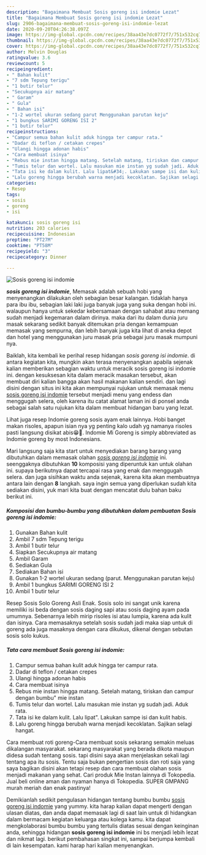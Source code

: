 ```yaml
---
description: "Bagaimana Membuat Sosis goreng isi indomie Lezat"
title: "Bagaimana Membuat Sosis goreng isi indomie Lezat"
slug: 2906-bagaimana-membuat-sosis-goreng-isi-indomie-lezat
date: 2020-09-20T04:26:38.097Z
image: https://img-global.cpcdn.com/recipes/38aa43e7dc0772f7/751x532cq70/sosis-goreng-isi-indomie-foto-resep-utama.jpg
thumbnail: https://img-global.cpcdn.com/recipes/38aa43e7dc0772f7/751x532cq70/sosis-goreng-isi-indomie-foto-resep-utama.jpg
cover: https://img-global.cpcdn.com/recipes/38aa43e7dc0772f7/751x532cq70/sosis-goreng-isi-indomie-foto-resep-utama.jpg
author: Melvin Douglas
ratingvalue: 3.6
reviewcount: 5
recipeingredient:
- " Bahan kulit"
- "7 sdm Tepung terigu"
- "1 butir telur"
- "Secukupnya air matang"
- " Garam"
- " Gula"
- " Bahan isi"
- "1-2 wortel ukuran sedang parut Menggunakan parutan keju"
- "1 bungkus SARIMI GORENG ISI 2"
- "1 butir telur"
recipeinstructions:
- "Campur semua bahan kulit aduk hingga ter campur rata."
- "Dadar di teflon / cetakan crepes"
- "Ulangi hingga adonan habis"
- "Cara membuat isinya"
- "Rebus mie instan hingga matang. Setelah matang, tiriskan dan campur dengan bumbu&#34; mie instan"
- "Tumis telur dan wortel. Lalu masukan mie instan yg sudah jadi. Aduk rata."
- "Tata isi ke dalam kulit. Lalu lipat&#34;. Lakukan sampe isi dan kulit habis."
- "Lalu goreng hingga berubah warna menjadi kecoklatan. Sajikan selagi hangat."
categories:
- Resep
tags:
- sosis
- goreng
- isi

katakunci: sosis goreng isi 
nutrition: 203 calories
recipecuisine: Indonesian
preptime: "PT27M"
cooktime: "PT58M"
recipeyield: "3"
recipecategory: Dinner

---
```



![Sosis goreng isi indomie](https://img-global.cpcdn.com/recipes/38aa43e7dc0772f7/751x532cq70/sosis-goreng-isi-indomie-foto-resep-utama.jpg)

<b><i>sosis goreng isi indomie</i></b>, Memasak adalah sebuah hobi yang menyenangkan dilakukan oleh sebagian besar kalangan. tidaklah hanya para ibu ibu, sebagian laki laki juga banyak juga yang suka dengan hobi ini. walaupun hanya untuk sekedar kebersamaan dengan sahabat atau memang sudah menjadi kegemaran dalam dirinya. maka dari itu dalam dunia juru masak sekarang sedikit banyak ditemukan pria dengan kemampuan memasak yang sempurna, dan lebih banyak juga kita lihat di aneka depot dan hotel yang menggunakan juru masak pria sebagai juru masak mumpuni nya.

Baiklah, kita kembali ke perihal resep hidangan <i>sosis goreng isi indomie</i>. di antara kegiatan kita, mungkin akan terasa menyenangkan apabila sejenak kalian memberikan sebagian waktu untuk meracik sosis goreng isi indomie ini. dengan kesuksesan kita dalam meracik masakan tersebut, akan membuat diri kalian bangga akan hasil makanan kalian sendiri. dan lagi disini dengan situs ini kita akan mempunyai rujukan untuk memasak menu <u>sosis goreng isi indomie</u> tersebut menjadi menu yang endess dan menggugah selera, oleh karena itu catat alamat laman ini di ponsel anda sebagai salah satu rujukan kita dalam membuat hidangan baru yang lezat.

Lihat juga resep Indomie goreng sosis ayam enak lainnya. Hobi banget makan risoles, apapun isian nya yg penting kalo udah yg namanya risoles pasti langsung disikat abis😁🤭. Indomie Mi Goreng is simply abbreviated as Indomie goreng by most Indonesians.


Mari langsung saja kita start untuk menyediakan barang barang yang dibutuhkan dalam memasak olahan <u><i>sosis goreng isi indomie</i></u> ini. seenggaknya dibutuhkan <b>10</b> komposisi yang diperuntuk kan untuk olahan ini. supaya berikutnya dapat tercapai rasa yang enak dan menggugah selera. dan juga sisihkan waktu anda sejenak, karena kita akan membuatnya antara lain dengan <b>8</b> langkah. saya ingin semua yang diperlukan sudah kita sediakan disini, yuk mari kita buat dengan mencatat dulu bahan baku berikut ini.

<!--inarticleads1-->

##### Komposisi dan bumbu-bumbu yang dibutuhkan dalam pembuatan Sosis goreng isi indomie:

1. Gunakan  Bahan kulit
1. Ambil 7 sdm Tepung terigu
1. Ambil 1 butir telur
1. Siapkan Secukupnya air matang
1. Ambil  Garam
1. Sediakan  Gula
1. Sediakan  Bahan isi
1. Gunakan 1-2 wortel ukuran sedang (parut. Menggunakan parutan keju)
1. Ambil 1 bungkus SARIMI GORENG ISI 2
1. Ambil 1 butir telur


Resep Sosis Solo Goreng Asli Enak. Sosis solo ini sangat unik karena memiliki isi beda dengan sosis daging sapi atau sosis daging ayam pada umumnya. Sebenarnya lebih mirip risoles isi atau lumpia, karena ada kulit dan isinya. Cara memasaknya setelah sosis sudah jadi maka siap untuk di goreng ada juga masaknya dengan cara dikukus, dikenal dengan sebutan sosis solo kukus. 

<!--inarticleads2-->

##### Tata cara membuat Sosis goreng isi indomie:

1. Campur semua bahan kulit aduk hingga ter campur rata.
1. Dadar di teflon / cetakan crepes
1. Ulangi hingga adonan habis
1. Cara membuat isinya
1. Rebus mie instan hingga matang. Setelah matang, tiriskan dan campur dengan bumbu&#34; mie instan
1. Tumis telur dan wortel. Lalu masukan mie instan yg sudah jadi. Aduk rata.
1. Tata isi ke dalam kulit. Lalu lipat&#34;. Lakukan sampe isi dan kulit habis.
1. Lalu goreng hingga berubah warna menjadi kecoklatan. Sajikan selagi hangat.


Cara membuat roti goreng-Cara membuat sosis sekarang semakin meluas dikalangan masyarakat. sekarang masyarakat yang berada dikota maupun didesa sudah tentang sosis. tapi disini saya akan menjelaskan sekali lagi tentang apa itu sosis. Tentu saja bukan pengertian sosis dan roti saja yang saya bagikan disini akan tetapi resep dan cara membuat olahan sosis menjadi makanan yang sehat. Cari produk Mie Instan lainnya di Tokopedia. Jual beli online aman dan nyaman hanya di Tokopedia. SUPER GMPANG murah meriah dan enak pastinya! 

Demikianlah sedikit pengulasan hidangan tentang bumbu bumbu <u>sosis goreng isi indomie</u> yang yummy. kita harap kalian dapat mengerti dengan ulasan diatas, dan anda dapat memasak lagi di saat lain untuk di hidangkan dalam bermacam kegiatan keluarga atau kolega kamu. kita dapat mengkolaborasi bumbu bumbu yang tertulis diatas sesuai dengan keinginan anda, sehingga hidangan <b>sosis goreng isi indomie</b> ini bs menjadi lebih lezat dan nikmat lagi. berikut pembahasan singkat ini, sampai berjumpa kembali di lain kesempatan. kami harap hari kalian menyenangkan.
